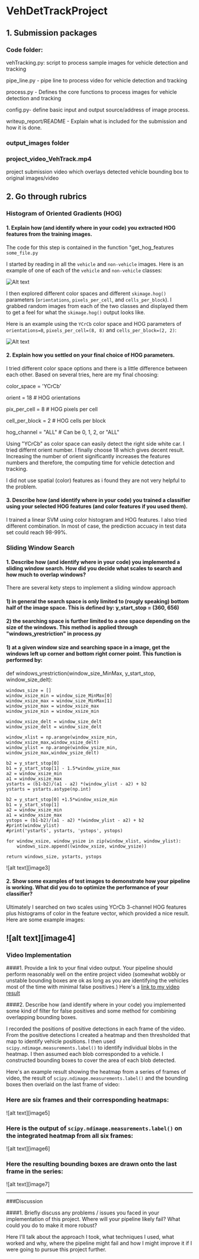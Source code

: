 # VehDetTrackProject

## 1. Submission packages
### Code folder:

vehTracking.py: script to process sample images for vehicle detection and tracking

pipe_line.py -  pipe line to process video for vehicle detection and tracking

process.py -  Defines the core functions to process images for vehicle detection and tracking

config.py- define basic input and output source/address of image process. 

writeup_report/README - Explain what is included for the submission and how it is done. 

### output_images folder


### project_video_VehTrack.mp4

project submission video which overlays detected vehicle bounding box to original images/video

## 2. Go through rubrics


### Histogram of Oriented Gradients (HOG)

#### 1. Explain how (and identify where in your code) you extracted HOG features from the training images.

The code for this step is contained in the function "get_hog_features `some_file.py`

I started by reading in all the `vehicle` and `non-vehicle` images.  Here is an example of one of each of the `vehicle` and `non-vehicle` classes:

![Alt text](/output_images/TrainingSample.jpg)

I then explored different color spaces and different `skimage.hog()` parameters (`orientations`, `pixels_per_cell`, and `cells_per_block`).  I grabbed random images from each of the two classes and displayed them to get a feel for what the `skimage.hog()` output looks like.

Here is an example using the `YCrCb` color space and HOG parameters of `orientations=8`, `pixels_per_cell=(8, 8)` and `cells_per_block=(2, 2)`:


![Alt text](/output_images/HOG_Features.jpg)

#### 2. Explain how you settled on your final choice of HOG parameters.

I tried different color space options and there is a little difference between each other. Based on several tries, here are my final choosing:

  color_space = 'YCrCb' 
  
  orient = 18  # HOG orientations
  
  pix_per_cell = 8 # HOG pixels per cell
  
  cell_per_block = 2 # HOG cells per block
  
  hog_channel = "ALL" # Can be 0, 1, 2, or "ALL"
  
Using "YCrCb" as color space can easily detect the right side white car.  I tried differnt orient number. I finally choose 18 which gives decent result. Increasing the number of orient significantly increases the features numbers and therefore, the computing time for vehicle detection and tracking. 

I did not use spatial (color) features as i found they are not very helpful to the problem. 


#### 3. Describe how (and identify where in your code) you trained a classifier using your selected HOG features (and color features if you used them).

I trained a linear SVM using color histogram and HOG features. I also tried different combination. In most of case, the prediction accuacy in test data set could reach 98-99%. 

### Sliding Window Search

#### 1. Describe how (and identify where in your code) you implemented a sliding window search.  How did you decide what scales to search and how much to overlap windows?

There are several kety steps to implement a sliding window approach
   #### 1) in general the search space is only limited to (rougly speaking) bottom half of the image space. This is defined by: y_start_stop = (360, 656)
   #### 2) the searching space is further limited to a one space depending on the size of the windows. This method is applied through "windows_yrestriction" in process.py
   #### 1) at a given window size and searching space in a image, get the windows left up corner and bottom right corner point. This function is performed by:
   
   def windows_yrestriction(window_size_MinMax, y_start_stop, window_size_delt):

    windows_size = []
    window_xsize_min = window_size_MinMax[0]
    window_xsize_max = window_size_MinMax[1]
    window_ysize_max = window_xsize_max
    window_ysize_min = window_xsize_min

    window_xsize_delt = window_size_delt
    window_ysize_delt = window_size_delt

    window_xlist = np.arange(window_xsize_min, window_xsize_max,window_xsize_delt)
    window_ylist = np.arange(window_ysize_min, window_ysize_max,window_ysize_delt)

    b2 = y_start_stop[0]
    b1 = y_start_stop[1] - 1.5*window_ysize_max
    a2 = window_xsize_min
    a1 = window_xsize_max
    ystarts = (b1-b2)/(a1 - a2) *(window_ylist - a2) + b2
    ystarts = ystarts.astype(np.int)

    b2 = y_start_stop[0] +1.5*window_xsize_min
    b1 = y_start_stop[1]
    a2 = window_xsize_min
    a1 = window_xsize_max
    ystops = (b1-b2)/(a1 - a2) *(window_ylist - a2) + b2
    #print(window_ylist)
    #print('ystarts', ystarts, 'ystops', ystops)

    for window_xsize, window_ysize in zip(window_xlist, window_ylist):
        windows_size.append((window_xsize, window_ysize))

    return windows_size, ystarts, ystops
  

![alt text][image3]

#### 2. Show some examples of test images to demonstrate how your pipeline is working.  What did you do to optimize the performance of your classifier?

Ultimately I searched on two scales using YCrCb 3-channel HOG features plus histograms of color in the feature vector, which provided a nice result.  Here are some example images:

![alt text][image4]
---

### Video Implementation

####1. Provide a link to your final video output.  Your pipeline should perform reasonably well on the entire project video (somewhat wobbly or unstable bounding boxes are ok as long as you are identifying the vehicles most of the time with minimal false positives.)
Here's a [link to my video result](./test_video_VehTrack.mp4)


####2. Describe how (and identify where in your code) you implemented some kind of filter for false positives and some method for combining overlapping bounding boxes.

I recorded the positions of positive detections in each frame of the video.  From the positive detections I created a heatmap and then thresholded that map to identify vehicle positions.  I then used `scipy.ndimage.measurements.label()` to identify individual blobs in the heatmap.  I then assumed each blob corresponded to a vehicle.  I constructed bounding boxes to cover the area of each blob detected.  

Here's an example result showing the heatmap from a series of frames of video, the result of `scipy.ndimage.measurements.label()` and the bounding boxes then overlaid on the last frame of video:

### Here are six frames and their corresponding heatmaps:

![alt text][image5]

### Here is the output of `scipy.ndimage.measurements.label()` on the integrated heatmap from all six frames:
![alt text][image6]

### Here the resulting bounding boxes are drawn onto the last frame in the series:
![alt text][image7]



---

###Discussion

####1. Briefly discuss any problems / issues you faced in your implementation of this project.  Where will your pipeline likely fail?  What could you do to make it more robust?

Here I'll talk about the approach I took, what techniques I used, what worked and why, where the pipeline might fail and how I might improve it if I were going to pursue this project further.  
